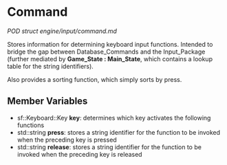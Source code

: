 # Command
*POD struct*
*engine/input/command.md*

Stores information for determining keyboard input functions. Intended to bridge the gap between Database_Commands and the Input_Package (further mediated by **Game_State : Main_State**, which contains a lookup table for the string identifiers).

Also provides a sorting function, which simply sorts by press.

## Member Variables
- sf::Keyboard::Key **key**: determines which key activates the following functions
- std::string **press**: stores a string identifier for the function to be invoked when the preceding key is pressed
- std::string **release**: stores a string identifier for the function to be invoked when the preceding key is released